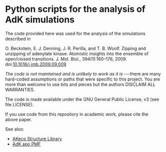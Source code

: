 # Python scripts for the analysis of AdK simulations

The code provided here was used for the analysis of the simulations
described in

   O. Beckstein, E. J. Denning, J. R. Perilla, and
   T. B. Woolf. Zipping and unzipping of adenylate kinase: Atomistic
   insights into the ensemble of open/closed
   transitions. J. Mol. Biol.,
   394(1):160–176, 2009. doi:[10.1016/j.jmb.2009.09.009](http://doi.org/10.1016/j.jmb.2009.09.009)

*The code is not maintained and is unlikely to work as it is* ---there
are many hard-coded assumptions or paths that were specific to this
project. You are more than welcome to use bits and pieces but the
authors DISCLAIM ALL WARRANTIES.

The code is made available under the GNU General Public License, v3
(see file LICENSE).

If you use code from this repository in academic work, please cite
the above paper.

See also:

- [AKeco Structure Library](https://becksteinlab.physics.asu.edu/resources/73/akeco-structure-library)
- [AdK apo PMF](https://becksteinlab.physics.asu.edu/research/52/adk-apo-pmf)

